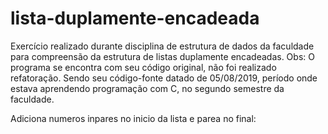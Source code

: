 # lista-duplamente-encadeada
Exercício realizado durante disciplina de estrutura de dados da faculdade para compreensão da estrutura de listas duplamente encadeadas.  Obs: O programa se encontra com seu código original, não foi realizado refatoração. Sendo seu código-fonte datado de ‎05‎/08/‎2019, período onde estava aprendendo programação com C, no segundo semestre da faculdade. 

Adiciona numeros inpares no inicio da lista e parea no final:
